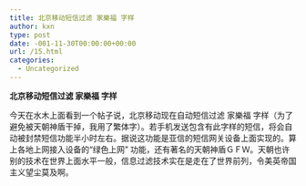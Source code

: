 ```yaml
---
title: 北京移动短信过滤 家樂福 字样
author: kxn
type: post
date: -001-11-30T00:00:00+00:00
url: /15.html
categories:
  - Uncategorized
---
```


<span><b>北京移动短信过滤 家樂福 字样</b></span>

今天在水木上面看到一个帖子说，北京移动现在自动短信过滤 家樂福 字样（为了避免被天朝神盾干掉，我用了繁体字）。若手机发送包含有此字样的短信，将会自动被封禁短信功能半小时左右。据说这功能是亚信的短信网关设备上面实现的。算上各地上网接入设备的“绿色上网” 功能，还有著名的天朝神盾ＧＦＷ。天朝也许别的技术在世界上面水平一般，信息过滤技术实在是走在了世界前列，令美英帝国主义望尘莫及啊。
